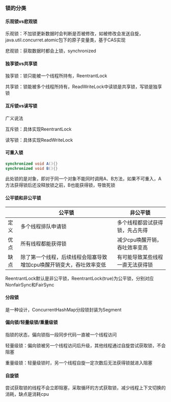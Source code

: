 ### 锁的分类
#### 乐观锁vs悲观锁
乐观锁：不加锁更新数据时会判断是否被修改，如被修改会发送自旋，java.util.concurret.atomic包下的原子变量类，基于CAS实现

悲观锁：获取数据时都会上锁，synchronized

#### 独享锁vs共享锁
独享锁：锁只能被一个线程所持有，ReentrantLock

共享锁：锁能被多个线程所持有，ReadWriteLock中读锁是共享锁，写锁是独享锁

#### 互斥锁vs读写锁
广义说法

互斥锁：具体实现ReentrantLock

读写锁：具体实现ReadWriteLock

#### 可重入锁
```java
synchronized void A(){}
synchronized void B(){}
```
此处锁的是对象，即对于同一个对象不能同时调用A、B方法，如果不可重入，A方法获得锁后还没释放锁之前，B也能获得锁，导致死锁

#### <a id="fairUnfair">公平锁和非公平锁</a>
|   | 公平锁  | 非公平锁  |
|  ----  | ----  | ----  |
| 定义  | 多个线程排队申请锁 | 多个线程都尝试获得锁，先占先得 |
| 优点  | 所有线程都能获得锁 | 减少cpu唤醒开销，吞吐效率变高 |
| 缺点  | 除了第一个线程，后续线程会阻塞导致增加cpu唤醒开销变大，吞吐效率变低 | 有可能导致某些线程一直无法获得锁 |

ReentrantLock默认是非公平锁，ReentrantLock(true)为公平锁，分别对应NonfairSync和FairSync

#### 分段锁
是一种设计，ConcurrentHashMap分段锁封装为Segment

#### 偏向锁/轻量级锁/重量级锁
指锁的状态，偏向锁指一段同步代码一直被一个线程访问

轻量级锁：偏向锁被另一个线程访问后升级，其他线程通过自旋尝试获取锁，不会阻塞

重量级锁：轻量级锁时，另一个线程自旋一定次数后无法获得锁就进入阻塞

#### 自旋锁
尝试获取锁的线程不会立即阻塞，采取循环的方式获取锁，减少线程上下文切换的消耗，缺点是消耗cpu

